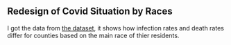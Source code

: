## Redesign of Covid Situation by Races

I got the data from [the dataset](https://covidtracking.com/race), it shows how infection rates and death rates differ for counties based on the main race of thier residents. 
